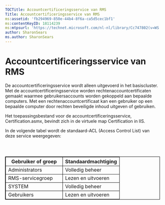 ```yaml
---
TOCTitle: Accountcertificeringsservice van RMS
Title: Accountcertificeringsservice van RMS
ms:assetid: 'fb294969-850e-44b4-8f6a-ca5d5cec1bf1'
ms:contentKeyID: 18114239
ms:mtpsurl: 'https://technet.microsoft.com/nl-nl/library/Cc747802(v=WS.10)'
author: SharonSears
ms.author: SharonSears
---
```


Accountcertificeringsservice van RMS
====================================

De accountcertificeringsservice wordt alleen uitgevoerd in het basiscluster. Met de accountcertificeringsservice worden rechtenaccountcertificaten gemaakt waarmee gebruikersaccounts worden gekoppeld aan bepaalde computers. Met een rechtenaccountcertificaat kan een gebruiker op een bepaalde computer door rechten beveiligde inhoud uitgeven of gebruiken.

Het toepassingsbestand voor de accountcertificeringsservice, Certification.asmx, bevindt zich in de virtuele map Certification in IIS.

In de volgende tabel wordt de standaard-ACL (Access Control List) van deze service weergegeven:

###  

 
<table style="border:1px solid black;">
<colgroup>
<col width="50%" />
<col width="50%" />
</colgroup>
<thead>
<tr class="header">
<th style="border:1px solid black;" >Gebruiker of groep</th>
<th style="border:1px solid black;" >Standaardmachtiging</th>
</tr>
</thead>
<tbody>
<tr class="odd">
<td style="border:1px solid black;">Administrators</td>
<td style="border:1px solid black;">Volledig beheer</td>
</tr>
<tr class="even">
<td style="border:1px solid black;">RMS-servicegroep</td>
<td style="border:1px solid black;">Lezen en uitvoeren</td>
</tr>
<tr class="odd">
<td style="border:1px solid black;">SYSTEM</td>
<td style="border:1px solid black;">Volledig beheer</td>
</tr>
<tr class="even">
<td style="border:1px solid black;">Gebruikers</td>
<td style="border:1px solid black;">Lezen en uitvoeren</td>
</tr>
</tbody>
</table>
